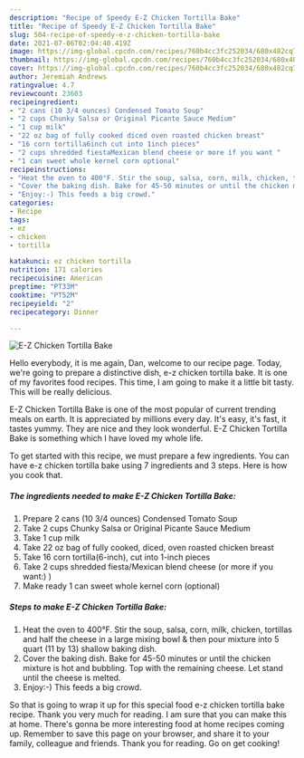 ```yaml
---
description: "Recipe of Speedy E-Z Chicken Tortilla Bake"
title: "Recipe of Speedy E-Z Chicken Tortilla Bake"
slug: 504-recipe-of-speedy-e-z-chicken-tortilla-bake
date: 2021-07-06T02:04:40.419Z
image: https://img-global.cpcdn.com/recipes/760b4cc3fc252034/680x482cq70/e-z-chicken-tortilla-bake-recipe-main-photo.jpg
thumbnail: https://img-global.cpcdn.com/recipes/760b4cc3fc252034/680x482cq70/e-z-chicken-tortilla-bake-recipe-main-photo.jpg
cover: https://img-global.cpcdn.com/recipes/760b4cc3fc252034/680x482cq70/e-z-chicken-tortilla-bake-recipe-main-photo.jpg
author: Jeremiah Andrews
ratingvalue: 4.7
reviewcount: 23603
recipeingredient:
- "2 cans (10 3/4 ounces) Condensed Tomato Soup"
- "2 cups Chunky Salsa or Original Picante Sauce Medium"
- "1 cup milk"
- "22 oz bag of fully cooked diced oven roasted chicken breast"
- "16 corn tortilla6inch cut into 1inch pieces"
- "2 cups shredded fiestaMexican blend cheese or more if you want "
- "1 can sweet whole kernel corn optional"
recipeinstructions:
- "Heat the oven to 400°F. Stir the soup, salsa, corn, milk, chicken, tortillas and half the cheese in a large mixing bowl &amp; then pour mixture into 5 quart (11 by 13) shallow baking dish."
- "Cover the baking dish. Bake for 45-50 minutes or until the chicken mixture is hot and bubbling. Top with the remaining cheese. Let stand until the cheese is melted."
- "Enjoy:-) This feeds a big crowd."
categories:
- Recipe
tags:
- ez
- chicken
- tortilla

katakunci: ez chicken tortilla 
nutrition: 171 calories
recipecuisine: American
preptime: "PT33M"
cooktime: "PT52M"
recipeyield: "2"
recipecategory: Dinner

---
```



![E-Z Chicken Tortilla Bake](https://img-global.cpcdn.com/recipes/760b4cc3fc252034/680x482cq70/e-z-chicken-tortilla-bake-recipe-main-photo.jpg)

Hello everybody, it is me again, Dan, welcome to our recipe page. Today, we're going to prepare a distinctive dish, e-z chicken tortilla bake. It is one of my favorites food recipes. This time, I am going to make it a little bit tasty. This will be really delicious.



E-Z Chicken Tortilla Bake is one of the most popular of current trending meals on earth. It is appreciated by millions every day. It's easy, it's fast, it tastes yummy. They are nice and they look wonderful. E-Z Chicken Tortilla Bake is something which I have loved my whole life.


To get started with this recipe, we must prepare a few ingredients. You can have e-z chicken tortilla bake using 7 ingredients and 3 steps. Here is how you cook that.

<!--inarticleads1-->

##### The ingredients needed to make E-Z Chicken Tortilla Bake:

1. Prepare 2 cans (10 3/4 ounces) Condensed Tomato Soup
1. Take 2 cups Chunky Salsa or Original Picante Sauce Medium
1. Take 1 cup milk
1. Take 22 oz bag of fully cooked, diced, oven roasted chicken breast
1. Take 16 corn tortilla(6-inch), cut into 1-inch pieces
1. Take 2 cups shredded fiesta/Mexican blend cheese (or more if you want:) )
1. Make ready 1 can sweet whole kernel corn (optional)




<!--inarticleads2-->

##### Steps to make E-Z Chicken Tortilla Bake:

1. Heat the oven to 400°F. Stir the soup, salsa, corn, milk, chicken, tortillas and half the cheese in a large mixing bowl &amp; then pour mixture into 5 quart (11 by 13) shallow baking dish.
1. Cover the baking dish. Bake for 45-50 minutes or until the chicken mixture is hot and bubbling. Top with the remaining cheese. Let stand until the cheese is melted.
1. Enjoy:-) This feeds a big crowd.




So that is going to wrap it up for this special food e-z chicken tortilla bake recipe. Thank you very much for reading. I am sure that you can make this at home. There's gonna be more interesting food at home recipes coming up. Remember to save this page on your browser, and share it to your family, colleague and friends. Thank you for reading. Go on get cooking!
